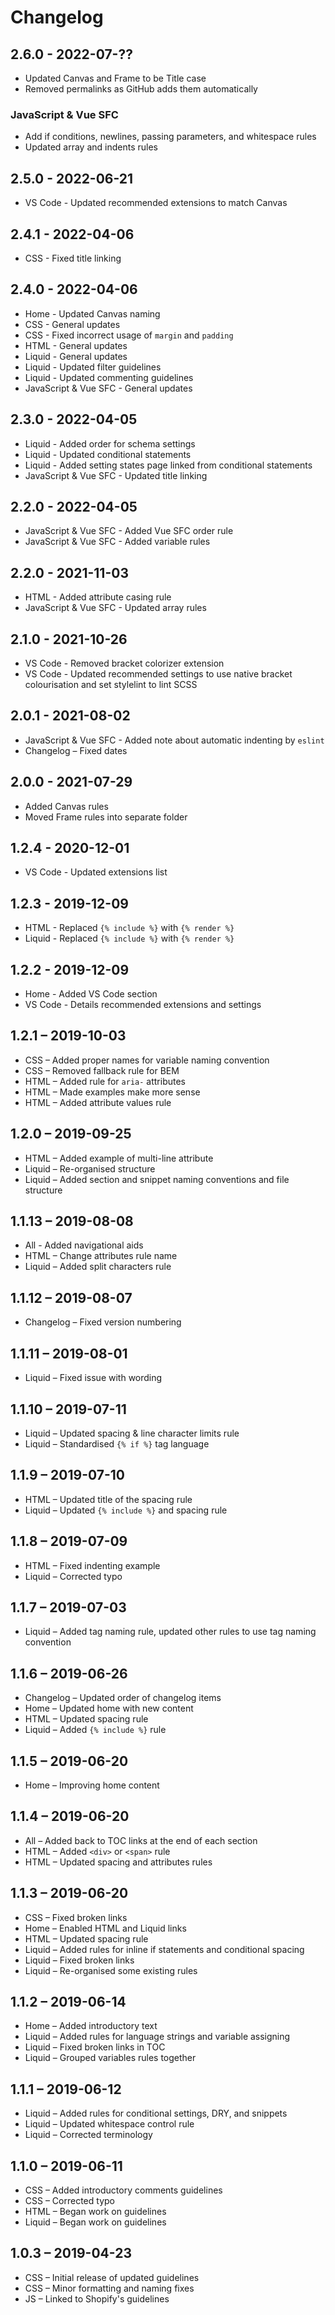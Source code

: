 # Changelog

## 2.6.0 - 2022-07-??

* Updated Canvas and Frame to be Title case
* Removed permalinks as GitHub adds them automatically

### JavaScript & Vue SFC
* Add if conditions, newlines, passing parameters, and whitespace rules
* Updated array and indents rules

## 2.5.0 - 2022-06-21

* VS Code - Updated recommended extensions to match Canvas

## 2.4.1 - 2022-04-06

* CSS - Fixed title linking

## 2.4.0 - 2022-04-06

* Home - Updated Canvas naming
* CSS - General updates
* CSS - Fixed incorrect usage of `margin` and `padding`
* HTML - General updates
* Liquid - General updates
* Liquid - Updated filter guidelines
* Liquid - Updated commenting guidelines
* JavaScript & Vue SFC - General updates

## 2.3.0 - 2022-04-05

* Liquid - Added order for schema settings
* Liquid - Updated conditional statements
* Liquid - Added setting states page linked from conditional statements
* JavaScript & Vue SFC - Updated title linking

## 2.2.0 - 2022-04-05

* JavaScript & Vue SFC - Added Vue SFC order rule
* JavaScript & Vue SFC - Added variable rules

## 2.2.0 - 2021-11-03

* HTML - Added attribute casing rule
* JavaScript & Vue SFC - Updated array rules

## 2.1.0 - 2021-10-26

* VS Code - Removed bracket colorizer extension
* VS Code - Updated recommended settings to use native bracket colourisation and set stylelint to lint SCSS

## 2.0.1 - 2021-08-02

* JavaScript & Vue SFC - Added note about automatic indenting by `eslint`
* Changelog – Fixed dates

## 2.0.0 - 2021-07-29

* Added Canvas rules
* Moved Frame rules into separate folder

## 1.2.4 - 2020-12-01

* VS Code - Updated extensions list

## 1.2.3 - 2019-12-09

* HTML - Replaced `{% include %}` with `{% render %}`
* Liquid - Replaced `{% include %}` with `{% render %}`

## 1.2.2 - 2019-12-09

* Home - Added VS Code section
* VS Code - Details recommended extensions and settings

## 1.2.1 – 2019-10-03

* CSS – Added proper names for variable naming convention
* CSS – Removed fallback rule for BEM
* HTML – Added rule for `aria-` attributes
* HTML – Made examples make more sense
* HTML – Added attribute values rule

## 1.2.0 – 2019-09-25

* HTML – Added example of multi-line attribute
* Liquid – Re-organised structure
* Liquid – Added section and snippet naming conventions and file structure

## 1.1.13 – 2019-08-08

* All - Added navigational aids
* HTML – Change attributes rule name
* Liquid – Added split characters rule

## 1.1.12 – 2019-08-07

* Changelog – Fixed version numbering

## 1.1.11 – 2019-08-01

* Liquid – Fixed issue with wording

## 1.1.10 – 2019-07-11

* Liquid – Updated spacing & line character limits rule
* Liquid – Standardised `{% if %}` tag language

## 1.1.9 – 2019-07-10

* HTML – Updated title of the spacing rule
* Liquid – Updated `{% include %}` and spacing rule

## 1.1.8 – 2019-07-09

* HTML – Fixed indenting example
* Liquid – Corrected typo

## 1.1.7 – 2019-07-03

* Liquid – Added tag naming rule, updated other rules to use tag naming convention

## 1.1.6 – 2019-06-26

* Changelog – Updated order of changelog items
* Home – Updated home with new content
* HTML – Updated spacing rule
* Liquid – Added `{% include %}` rule

## 1.1.5 – 2019-06-20

* Home – Improving home content

## 1.1.4 – 2019-06-20

* All – Added back to TOC links at the end of each section
* HTML – Added `<div>` or `<span>` rule
* HTML – Updated spacing and attributes rules

## 1.1.3 – 2019-06-20

* CSS – Fixed broken links
* Home – Enabled HTML and Liquid links
* HTML – Updated spacing rule
* Liquid – Added rules for inline if statements and conditional spacing
* Liquid – Fixed broken links
* Liquid – Re-organised some existing rules

## 1.1.2 – 2019-06-14

* Home – Added introductory text
* Liquid – Added rules for language strings and variable assigning
* Liquid – Fixed broken links in TOC
* Liquid – Grouped variables rules together

## 1.1.1 – 2019-06-12

* Liquid – Added rules for conditional settings, DRY, and snippets
* Liquid – Updated whitespace control rule
* Liquid – Corrected terminology

## 1.1.0 – 2019-06-11

* CSS – Added introductory comments guidelines
* CSS – Corrected typo
* HTML – Began work on guidelines
* Liquid – Began work on guidelines

## 1.0.3 – 2019-04-23

* CSS – Initial release of updated guidelines
* CSS – Minor formatting and naming fixes
* JS – Linked to Shopify's guidelines